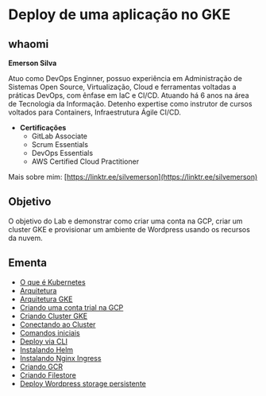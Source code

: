 # Deploy de uma aplicação no GKE

## whaomi

**Emerson Silva**

Atuo como DevOps Enginner,  possuo experiência em Administração de Sistemas Open Source, Virtualização, Cloud e ferramentas voltadas a práticas DevOps, com ênfase em IaC e CI/CD. 
Atuando há 6 anos na área de Tecnologia da Informação.
Detenho expertise como instrutor de cursos voltados para Containers, Infraestrutura Ágile CI/CD.

- **Certificações**
  - GitLab Associate
  - Scrum Essentials
  - DevOps Essentials
  - AWS Certified Cloud Practitioner

Mais sobre mim: [https://linktr.ee/silvemerson](https://linktr.ee/silvemerson)

## Objetivo

O objetivo do Lab e demonstrar como criar uma conta na GCP, criar um cluster GKE e provisionar um ambiente de Wordpress usando os recursos da nuvem.  

## Ementa

- [O que é Kubernetes](roteiro/1-o-que-e-kuberntes.md)
- [Arquitetura](roteiro/2-arquitetura.md)
- [Arquitetura GKE](roteiro/3-arquitura-gke.md)
- [Criando uma conta trial na GCP](roteiro/4-criando-conta.md)
- [Criando Cluster GKE](roteiro/5-criando-cluster-gke.md)
- [Conectando ao Cluster](roteiro/6-conectando-cluster.md)
- [Comandos iniciais](roteiro/[7-comandos-inicias.md)
- [Deploy via CLI](roteiro/8-deploy-cli.md)
- [Instalando Helm](roteiro/1-O-que-e-kuberntes.md)
- [Instalando Nginx Ingress](roteiro/10-instalando-nginx.md)
- [Criando GCR](roteiro/11-criando-gcr.md)
- [Criando Filestore](roteiro/12-criando-filestore.md)
- [Deploy Wordpress storage persistente](roteiro/13-deploy-wordpress.md)